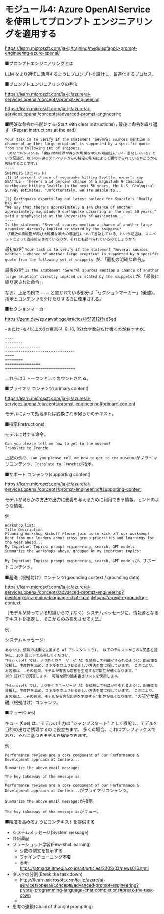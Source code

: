 # モジュール4: Azure OpenAI Service を使用してプロンプト エンジニアリングを適用する

https://learn.microsoft.com/ja-jp/training/modules/apply-prompt-engineering-azure-openai/

■プロンプトエンジニアリングとは

LLM をより適切に活用するようにプロンプトを設計し、最適化するプロセス。

■プロンプトエンジニアリングの手法

https://learn.microsoft.com/ja-jp/azure/ai-services/openai/concepts/prompt-engineering

https://learn.microsoft.com/ja-jp/azure/ai-services/openai/concepts/advanced-prompt-engineering

■明確な命令から開始する(Start with clear instructions) / 最後に命令を繰り返す（Repeat instructions at the end）

```
Your task is to verify if the statement "Several sources mention a chance of another large eruption" is supported by a specific quote from the following set of snippets.
（あなたのタスクは、「複数の情報源が再び大規模な噴火の可能性について言及している」という記述が、以下の一連のスニペットからの特定の引用によって裏付けられているかどうかを検証することです。）
----
SNIPPETS（スニペット）
[1] 14 percent chance of megaquake hitting Seattle, experts say
SEATTLE - There's a 14 percent chance of a magnitude 9 Cascadia earthquake hitting Seattle in the next 50 years, the U.S. Geological Survey estimates. "Unfortunately, we are unable to...

[2] Earthquake experts lay out latest outlook for Seattle's 'Really Big One’
“We say that there's approximately a 14% chance of another approximately magnitude-9 earthquake occurring in the next 50 years,” said a geophysicist at the University of Washington...
----
Is the statement "Several sources mention a chance of another large eruption" directly implied or stated by the snippets?
（「複数の情報筋が再び大規模な噴火の可能性について言及している」という記述は、スニペットによって直接暗示されているのか、それとも述べられているのでしょうか?）
```

最初の1行 `Your task is to verify if the statement "Several sources mention a chance of another large eruption" is supported by a specific quote from the following set of snippets.` が、「最初の明確な命令」。

最後の1行 `Is the statement "Several sources mention a chance of another large eruption" directly implied or stated by the snippets?` が、「最後に繰り返された命令」。

なお、上記の例で `----` と書かれている部分は「セクションマーカー」（後述）。指示とコンテンツを分けたりするのに使用される。

■セクションマーカー

https://zenn.dev/zawawahoge/articles/4519112f1ad5ed

-または=を4以上の2の冪乗(4, 8, 16, 32)文字数分だけ書くのがおすすめ。

```
----
--------
----------------
--------------------------------
====
========
================
================================
```

これらは１トークンとしてカウントされる。

■プライマリ コンテンツ(primary content)

https://learn.microsoft.com/ja-jp/azure/ai-services/openai/concepts/prompt-engineering#primary-content

モデルによって処理または変換される何らかのテキスト。

■指示(instructions)

モデルに対する命令。

```
Can you please tell me how to get to the museum?
Translate to French:
```

上記の例で、`Can you please tell me how to get to the museum?`がプライマリコンテンツ、`Translate to French:`が指示。

■サポート コンテンツ(supporting content)

https://learn.microsoft.com/ja-jp/azure/ai-services/openai/concepts/prompt-engineering#supporting-content

モデルが何らかの方法で出力に影響を与えるために利用できる情報。ヒントのような情報。

例:

```
Workshop list:
Title Description
Planning Workshop Kickoff Please join us to kick off our workshop!
Hear from our leaders about cross group priorities and learnings for the year ahead...
My Important Topics: prompt engineering, search, GPT models
Summarize the workshops above, grouped by my important topics:
```

`My Important Topics: prompt engineering, search, GPT models`が、サポートコンテンツ。

■基礎（根拠付け）コンテンツ(grounding context / grounding data)

https://learn.microsoft.com/ja-jp/azure/ai-services/openai/concepts/advanced-prompt-engineering?pivots=programming-language-chat-completions#provide-grounding-context

（モデルが持っている知識からではなく）システムメッセージに、情報源となるテキストを指定し、そこからのみ答えさせる方法。

例:

システムメッセージ:
```
あなたは、情報の検索を支援する AI アシスタントです。 以下のテキストからのみ回答を提供し、100 語以下で応答してください。
"Microsoft では、より多くのユーザーが AI を使用して利益が得られるように、創造性を発揮し、生産性を高め、スキルを向上させる新しい方法を常に探しています。 これにより、お客様は...その結果、モデルが有害な応答を生成する可能性が低くなります。"
100 語以下で回答します。 可能な限り箇条書きリストを使用します。
```

`"Microsoft では、より多くのユーザーが AI を使用して利益が得られるように、創造性を発揮し、生産性を高め、スキルを向上させる新しい方法を常に探しています。 これにより、お客様は...その結果、モデルが有害な応答を生成する可能性が低くなります。"`の部分が基礎（根拠付け）コンテンツ。

■キュー(Cues)

キュー (Cue) は、モデルの出力の "ジャンプスタート" として機能し、モデルを目的の出力に誘導するのに役立ちます。 多くの場合、これはプレフィックスであり、それに基づきモデルを構築できます。

例:

```
Performance reviews are a core component of our Performance & Development approach at Contoso...

Summarize the above email message:

The key takeaway of the message is
```

`Performance reviews are a core component of our Performance & Development approach at Contoso...`がプライマリコンテンツ。

`Summarize the above email message:`が指示。

`The key takeaway of the message is`がキュー。


■精度を高めるようにコンテキストを提供する

- システムメッセージ(System message)
- 会話履歴
- フューショット学習(Few-shot learning)
  - 少数の例文を提示する
  - ファインチューニング不要
  - 参考: https://atmarkit.itmedia.co.jp/ait/articles/2308/03/news016.html
- タスクの分割(Break the task down)
  - https://learn.microsoft.com/ja-jp/azure/ai-services/openai/concepts/advanced-prompt-engineering?pivots=programming-language-chat-completions#break-the-task-down
  - 
- 思考の連鎖(Chain of thought prompting)
